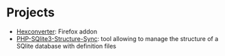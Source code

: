 # Projects

* [Hexconverter](hexconverter): Firefox addon
* [PHP-SQlite3-Structure-Sync](php-sqlite3-structure-sync): tool allowing to manage the structure of a SQlite database with definition files
